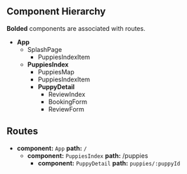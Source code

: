 ## Component Hierarchy

**Bolded** components are associated with routes.

* **App**
  * SplashPage
    * PuppiesIndexItem
  * **PuppiesIndex**
    * PuppiesMap
    * PuppiesIndexItem
    * **PuppyDetail**
      * ReviewIndex
      * BookingForm
      * ReviewForm


## Routes

* **component:** `App` **path:** `/`
  * **component:** `PuppiesIndex` **path:** /puppies
    * **component:** `PuppyDetail` **path:** `puppies/:puppyId`
